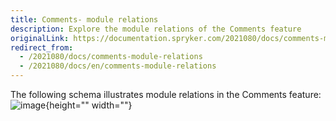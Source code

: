 ```yaml
---
title: Comments- module relations
description: Explore the module relations of the Comments feature
originalLink: https://documentation.spryker.com/2021080/docs/comments-module-relations
redirect_from:
  - /2021080/docs/comments-module-relations
  - /2021080/docs/en/comments-module-relations
---
```


The following schema illustrates module relations in the Comments feature:
![image](https://spryker.s3.eu-central-1.amazonaws.com/docs/Features/Mailing+&+Communication/Comments/techspec-comments-module-diagram.png){height="" width=""}
